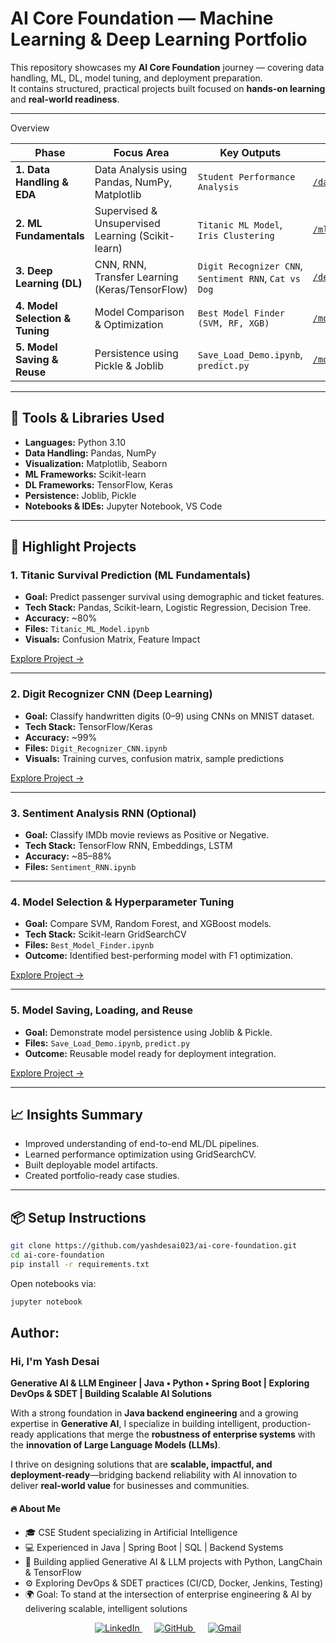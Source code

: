 # AI Core Foundation — Machine Learning & Deep Learning Portfolio

This repository showcases my **AI Core Foundation** journey — covering data handling, ML, DL, model tuning, and deployment preparation.  
It contains structured, practical projects built focused on **hands-on learning** and **real-world readiness**.

---

Overview

| Phase | Focus Area | Key Outputs | Repository Path |
|-------|-------------|-------------|-----------------|
| **1. Data Handling & EDA** | Data Analysis using Pandas, NumPy, Matplotlib | `Student Performance Analysis` | [`/data_handling_eda`](data_handling_eda/) |
| **2. ML Fundamentals** | Supervised & Unsupervised Learning (Scikit-learn) | `Titanic ML Model`, `Iris Clustering` | [`/ml_fundamentals_projects`](ml_fundamentals_projects/) |
| **3. Deep Learning (DL)** | CNN, RNN, Transfer Learning (Keras/TensorFlow) | `Digit Recognizer CNN`, `Sentiment RNN`, `Cat vs Dog` | [`/deep_learning`](deep_learning/) |
| **4. Model Selection & Tuning** | Model Comparison & Optimization | `Best Model Finder (SVM, RF, XGB)` | [`/model_selection_tuning`](model_selection_tuning/) |
| **5. Model Saving & Reuse** | Persistence using Pickle & Joblib | `Save_Load_Demo.ipynb`, `predict.py` | [`/model_saving_loading`](model_saving_loading/) |

---

## 🧩 Tools & Libraries Used

- **Languages:** Python 3.10  
- **Data Handling:** Pandas, NumPy  
- **Visualization:** Matplotlib, Seaborn  
- **ML Frameworks:** Scikit-learn  
- **DL Frameworks:** TensorFlow, Keras  
- **Persistence:** Joblib, Pickle  
- **Notebooks & IDEs:** Jupyter Notebook, VS Code  


---

## 🧠 Highlight Projects

### 1. Titanic Survival Prediction (ML Fundamentals)
- **Goal:** Predict passenger survival using demographic and ticket features.
- **Tech Stack:** Pandas, Scikit-learn, Logistic Regression, Decision Tree.
- **Accuracy:** ~80%  
- **Files:** `Titanic_ML_Model.ipynb`
- **Visuals:** Confusion Matrix, Feature Impact

[Explore Project →](ml-fundamentals-projects/README.md)

---

### 2. Digit Recognizer CNN (Deep Learning)
- **Goal:** Classify handwritten digits (0–9) using CNNs on MNIST dataset.
- **Tech Stack:** TensorFlow/Keras
- **Accuracy:** ~99%  
- **Files:** `Digit_Recognizer_CNN.ipynb`
- **Visuals:** Training curves, confusion matrix, sample predictions

[Explore Project →](deep-learning-(cnn-rnn-transfer-learning)/README.md)

---

### 3. Sentiment Analysis RNN (Optional)
- **Goal:** Classify IMDb movie reviews as Positive or Negative.
- **Tech Stack:** TensorFlow RNN, Embeddings, LSTM
- **Accuracy:** ~85–88%  
- **Files:** `Sentiment_RNN.ipynb`

---

### 4. Model Selection & Hyperparameter Tuning
- **Goal:** Compare SVM, Random Forest, and XGBoost models.
- **Tech Stack:** Scikit-learn GridSearchCV
- **Files:** `Best_Model_Finder.ipynb`
- **Outcome:** Identified best-performing model with F1 optimization.

[Explore Project →](model_selection_tuning/README.md)

---

### 5. Model Saving, Loading, and Reuse
- **Goal:** Demonstrate model persistence using Joblib & Pickle.
- **Files:** `Save_Load_Demo.ipynb`, `predict.py`
- **Outcome:** Reusable model ready for deployment integration.

[Explore Project →](model_saving_loading/README.md)

---

## 📈 Insights Summary
- Improved understanding of end-to-end ML/DL pipelines.
- Learned performance optimization using GridSearchCV.
- Built deployable model artifacts.
- Created portfolio-ready case studies.

---

## 📦 Setup Instructions

```bash
git clone https://github.com/yashdesai023/ai-core-foundation.git
cd ai-core-foundation
pip install -r requirements.txt

```
Open notebooks via:
```bash
jupyter notebook
```

##  **Author:**
### Hi, I'm Yash Desai  

**Generative AI & LLM Engineer | Java • Python • Spring Boot | Exploring DevOps & SDET | Building Scalable AI Solutions**  

With a strong foundation in **Java backend engineering** and a growing expertise in **Generative AI**, I specialize in building intelligent, production-ready applications that merge the **robustness of enterprise systems** with the **innovation of Large Language Models (LLMs)**.  

I thrive on designing solutions that are **scalable, impactful, and deployment-ready**—bridging backend reliability with AI innovation to deliver **real-world value** for businesses and communities. 

#### 🔥 **About Me**
* 🎓 CSE Student specializing in Artificial Intelligence
* 💻 Experienced in Java | Spring Boot | SQL | Backend Systems
* 🤖 Building applied Generative AI & LLM projects with Python, LangChain & TensorFlow
* ⚙️ Exploring DevOps & SDET practices (CI/CD, Docker, Jenkins, Testing)
* 🌍 Goal: To stand at the intersection of enterprise engineering & AI by delivering scalable, intelligent solutions

<p align="center">
  <a href="https://www.linkedin.com/in/yash-s-desai-/">
    <img src="https://img.shields.io/badge/LinkedIn-0077B5?style=for-the-badge&logo=linkedin&logoColor=white" alt="LinkedIn"/>
  </a>
  &nbsp;&nbsp;&nbsp;&nbsp;
  <a href="https://github.com/yashdesai023">
    <img src="https://img.shields.io/badge/GitHub-100000?style=for-the-badge&logo=github&logoColor=white" alt="GitHub"/>
  </a>
  &nbsp;&nbsp;&nbsp;&nbsp;
  <a href="mailto:desaisyash1000@gmail.com">
    <img src="https://img.shields.io/badge/Gmail-EA4335?style=for-the-badge&logo=gmail&logoColor=white" alt="Gmail"/>
  </a>
</p>



